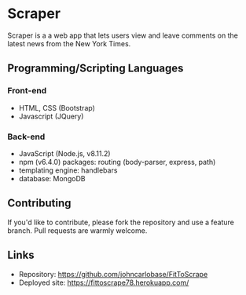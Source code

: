 # Scraper

Scraper is a a web app that lets users view and leave comments on the latest news from the New York Times.




## Programming/Scripting Languages
### Front-end
- HTML, CSS (Bootstrap)
- Javascript (JQuery)

### Back-end
- JavaScript (Node.js, v8.11.2)
- npm (v6.4.0) packages: routing (body-parser, express, path)
- templating engine: handlebars
- database: MongoDB

## Contributing

If you'd like to contribute, please fork the repository and use a feature
branch. Pull requests are warmly welcome.

## Links

- Repository: https://github.com/johncarlobase/FitToScrape
- Deployed site: https://fittoscrape78.herokuapp.com/

